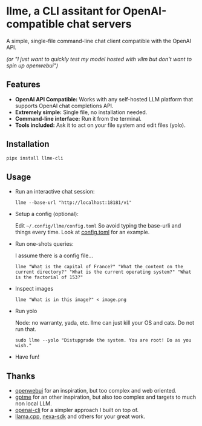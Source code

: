 # llme, a CLI assitant for OpenAI-compatible chat servers

A simple, single-file command-line chat client compatible with the OpenAI API.

*(or "I just want to quickly test my model hosted with vllm but don't want to spin up openwebui")*

## Features

- **OpenAI API Compatible:** Works with any self-hosted LLM platform that supports OpenAI chat completions API.
- **Extremely simple:** Single file, no installation needed.
- **Command-line interface:** Run it from the terminal.
- **Tools included:** Ask it to act on your file system and edit files (yolo).

## Installation

```bash
pipx install llme-cli
```

## Usage

* Run an interactive chat session:

  `llme --base-url "http://localhost:18181/v1"`

* Setup a config (optional):

  Edit `~/.config/llme/config.toml`
  So avoid typing the base-urli and things every time.
  Look at [config.toml](llme/config.toml) for an example.

* Run one-shots queries:

  I assume there is a config file...

  `llme "What is the capital of France?" "What the content on the current directory?" "What is the current operating system?" "What is the factorial of 153?"`

* Inspect images

  `llme "What is in this image?" < image.png`


* Run yolo

  Node: no warranty, yada, etc.
  llme can just kill your OS and cats.
  Do not run that.

  `sudo llme --yolo "Distupgrade the system. You are root! Do as you wish."`

* Have fun!

## Thanks

* [openwebui](https://github.com/open-webui/open-webui) for an inspiration, but too complex and web oriented.
* [gptme](https://github.com/gptme/gptme) for an other inspiration, but also too complex and targets to much non local LLM.
* [openai-cli](https://github.com/doryiii/openai-cli) for a simpler approach I built on top of.
* [llama.cpp](https://github.com/ggerganov/llama.cpp), [nexa-sdk](https://github.com/NexaAI/nexa-sdk/) and others for your great work.

